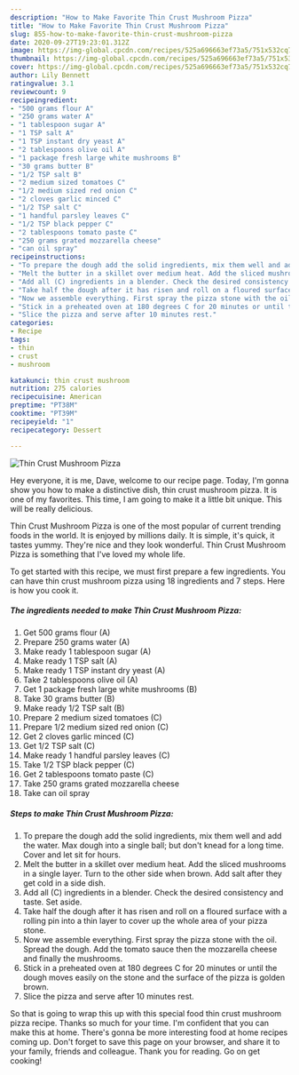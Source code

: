 ```yaml
---
description: "How to Make Favorite Thin Crust Mushroom Pizza"
title: "How to Make Favorite Thin Crust Mushroom Pizza"
slug: 855-how-to-make-favorite-thin-crust-mushroom-pizza
date: 2020-09-27T19:23:01.312Z
image: https://img-global.cpcdn.com/recipes/525a696663ef73a5/751x532cq70/thin-crust-mushroom-pizza-recipe-main-photo.jpg
thumbnail: https://img-global.cpcdn.com/recipes/525a696663ef73a5/751x532cq70/thin-crust-mushroom-pizza-recipe-main-photo.jpg
cover: https://img-global.cpcdn.com/recipes/525a696663ef73a5/751x532cq70/thin-crust-mushroom-pizza-recipe-main-photo.jpg
author: Lily Bennett
ratingvalue: 3.1
reviewcount: 9
recipeingredient:
- "500 grams flour A"
- "250 grams water A"
- "1 tablespoon sugar A"
- "1 TSP salt A"
- "1 TSP instant dry yeast A"
- "2 tablespoons olive oil A"
- "1 package fresh large white mushrooms B"
- "30 grams butter B"
- "1/2 TSP salt B"
- "2 medium sized tomatoes C"
- "1/2 medium sized red onion C"
- "2 cloves garlic minced C"
- "1/2 TSP salt C"
- "1 handful parsley leaves C"
- "1/2 TSP black pepper C"
- "2 tablespoons tomato paste C"
- "250 grams grated mozzarella cheese"
- "can oil spray"
recipeinstructions:
- "To prepare the dough add the solid ingredients, mix them well and add the water. Max dough into a single ball; but don&#39;t knead for a long time. Cover and let sit for hours."
- "Melt the butter in a skillet over medium heat. Add the sliced mushrooms in a single layer. Turn to the other side when brown. Add salt after they get cold in a side dish."
- "Add all (C) ingredients in a blender. Check the desired consistency and taste. Set aside."
- "Take half the dough after it has risen and roll on a floured surface with a rolling pin into a thin layer to cover up the whole area of your pizza stone."
- "Now we assemble everything. First spray the pizza stone with the oil. Spread the dough. Add the tomato sauce then the mozzarella cheese and finally the mushrooms."
- "Stick in a preheated oven at 180 degrees C for 20 minutes or until the dough moves easily on the stone and the surface of the pizza is golden brown."
- "Slice the pizza and serve after 10 minutes rest."
categories:
- Recipe
tags:
- thin
- crust
- mushroom

katakunci: thin crust mushroom 
nutrition: 275 calories
recipecuisine: American
preptime: "PT38M"
cooktime: "PT39M"
recipeyield: "1"
recipecategory: Dessert

---
```



![Thin Crust Mushroom Pizza](https://img-global.cpcdn.com/recipes/525a696663ef73a5/751x532cq70/thin-crust-mushroom-pizza-recipe-main-photo.jpg)

Hey everyone, it is me, Dave, welcome to our recipe page. Today, I'm gonna show you how to make a distinctive dish, thin crust mushroom pizza. It is one of my favorites. This time, I am going to make it a little bit unique. This will be really delicious.

Thin Crust Mushroom Pizza is one of the most popular of current trending foods in the world. It is enjoyed by millions daily. It is simple, it's quick, it tastes yummy. They're nice and they look wonderful. Thin Crust Mushroom Pizza is something that I've loved my whole life.




To get started with this recipe, we must first prepare a few ingredients. You can have thin crust mushroom pizza using 18 ingredients and 7 steps. Here is how you cook it.

<!--inarticleads1-->

##### The ingredients needed to make Thin Crust Mushroom Pizza:

1. Get 500 grams flour (A)
1. Prepare 250 grams water (A)
1. Make ready 1 tablespoon sugar (A)
1. Make ready 1 TSP salt (A)
1. Make ready 1 TSP instant dry yeast (A)
1. Take 2 tablespoons olive oil (A)
1. Get 1 package fresh large white mushrooms (B)
1. Take 30 grams butter (B)
1. Make ready 1/2 TSP salt (B)
1. Prepare 2 medium sized tomatoes (C)
1. Prepare 1/2 medium sized red onion (C)
1. Get 2 cloves garlic minced (C)
1. Get 1/2 TSP salt (C)
1. Make ready 1 handful parsley leaves (C)
1. Take 1/2 TSP black pepper (C)
1. Get 2 tablespoons tomato paste (C)
1. Take 250 grams grated mozzarella cheese
1. Take can oil spray




<!--inarticleads2-->

##### Steps to make Thin Crust Mushroom Pizza:

1. To prepare the dough add the solid ingredients, mix them well and add the water. Max dough into a single ball; but don&#39;t knead for a long time. Cover and let sit for hours.
1. Melt the butter in a skillet over medium heat. Add the sliced mushrooms in a single layer. Turn to the other side when brown. Add salt after they get cold in a side dish.
1. Add all (C) ingredients in a blender. Check the desired consistency and taste. Set aside.
1. Take half the dough after it has risen and roll on a floured surface with a rolling pin into a thin layer to cover up the whole area of your pizza stone.
1. Now we assemble everything. First spray the pizza stone with the oil. Spread the dough. Add the tomato sauce then the mozzarella cheese and finally the mushrooms.
1. Stick in a preheated oven at 180 degrees C for 20 minutes or until the dough moves easily on the stone and the surface of the pizza is golden brown.
1. Slice the pizza and serve after 10 minutes rest.




So that is going to wrap this up with this special food thin crust mushroom pizza recipe. Thanks so much for your time. I'm confident that you can make this at home. There's gonna be more interesting food at home recipes coming up. Don't forget to save this page on your browser, and share it to your family, friends and colleague. Thank you for reading. Go on get cooking!
